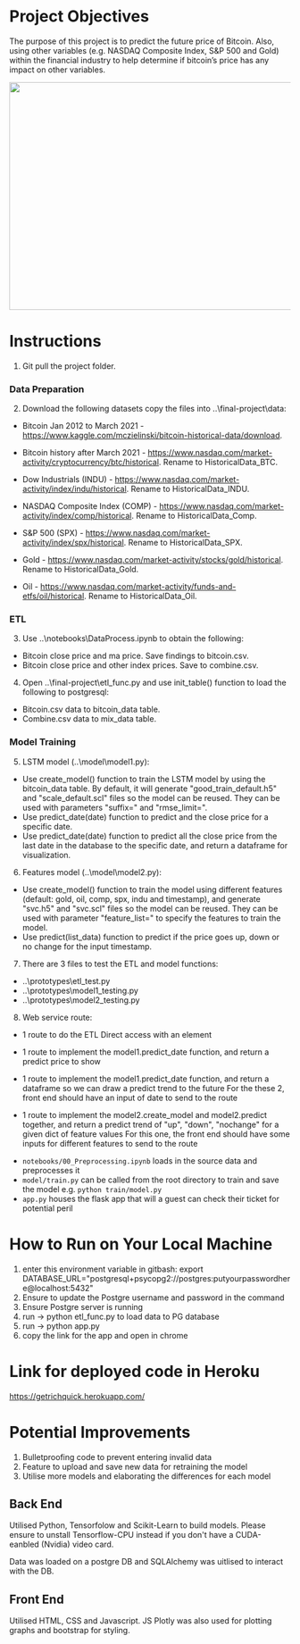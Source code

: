 # Project Objectives
The purpose of this project is to predict the future price of Bitcoin. Also, using other variables (e.g. NASDAQ Composite Index, S&P 500 and Gold) within the financial industry to help determine if bitcoin’s price has any impact on other variables. 


<p align="center">
  <img width="700" height="408" src="https://fortraders.info/wp-content/uploads/2021/02/shutterstock_658232353.jpg">
</p>

# Instructions

1. Git pull the project folder. 

### Data Preparation
2. Download the following datasets copy the files into ..\final-project\data: 
    
- Bitcoin Jan 2012 to March 2021 - https://www.kaggle.com/mczielinski/bitcoin-historical-data/download.

- Bitcoin history after March 2021 - https://www.nasdaq.com/market-activity/cryptocurrency/btc/historical. Rename to HistoricalData_BTC. 

- Dow Industrials (INDU) - https://www.nasdaq.com/market-activity/index/indu/historical. Rename to HistoricalData_INDU.

- NASDAQ Composite Index (COMP) - https://www.nasdaq.com/market-activity/index/comp/historical. Rename to HistoricalData_Comp.

- S&P 500 (SPX) - https://www.nasdaq.com/market-activity/index/spx/historical. Rename to HistoricalData_SPX. 

- Gold - https://www.nasdaq.com/market-activity/stocks/gold/historical. Rename to HistoricalData_Gold. 

- Oil - https://www.nasdaq.com/market-activity/funds-and-etfs/oil/historical. Rename to HistoricalData_Oil.
   
   
### ETL
3. Use ..\notebooks\DataProcess.ipynb to obtain the following:
- Bitcoin close price and ma price. Save findings to bitcoin.csv.
- Bitcoin close price and other index prices. Save to combine.csv.
   
4. Open ..\final-project\etl_func.py and use init_table() function to load the following to postgresql:
- Bitcoin.csv data to bitcoin_data table.
- Combine.csv data to mix_data table.


### Model Training 
5. LSTM model (..\model\model1.py):
- Use create_model() function to train the LSTM model by using the bitcoin_data table. By default, it will generate "good_train_default.h5" and "scale_default.scl"             files so the model can be reused. They can be used with parameters "suffix=<str>" and "rmse_limit=<int>".
- Use predict_date(date) function to predict and the close price for a specific date.
- Use predict_date(date) function to predict all the close price from the last date in the database to the specific date, and return a dataframe for visualization.

 6. Features model (..\model\model2.py):
- Use create_model() function to train the model using different features (default: gold, oil, comp, spx, indu and timestamp), and generate "svc.h5" and "svc.scl"             files so the model can be reused. They can be used with parameter "feature_list=<list>" to specify the features to train the model.
- Use predict(list_data) function to predict if the price goes up, down or no change for the input timestamp.

    
7. There are 3 files to test the ETL and model functions:
  - ..\prototypes\etl_test.py
  - ..\prototypes\model1_testing.py
  - ..\prototypes\model2_testing.py

    
8. Web service route:
- 1 route to do the ETL
    Direct access with an <a> element

- 1 route to implement the model1.predict_date function, and return a predict price to show
- 1 route to implement the model1.predict_date function, and return a dataframe so we can draw a predict trend to the future
    For the these 2, front end should have an input of date to send to the route

- 1 route to implement the model2.create_model and model2.predict together, and return a predict trend of "up", "down", "nochange" for a given dict of feature values
    For this one, the front end should have some inputs for different features to send to the route


* `notebooks/00_Preprocessing.ipynb` loads in the source data and preprocesses it
* `model/train.py` can be called from the root directory to train and save the model e.g. `python train/model.py`
* `app.py` houses the flask app that will a guest can check their ticket for potential peril


# How to Run on Your Local Machine

1. enter this environment variable in gitbash: export DATABASE_URL="postgresql+psycopg2://postgres:putyourpasswordhere@localhost:5432"
2. Ensure to update the Postgre username and password in the command
3. Ensure Postgre server is running
4. run -> python etl_func.py to load data to PG database
5. run -> python app.py
6. copy the link for the app and open in chrome


# Link for deployed code in Heroku

https://getrichquick.herokuapp.com/


# Potential Improvements

1. Bulletproofing code to prevent entering invalid data
2. Feature to upload and save new data for retraining the model
3. Utilise more models and elaborating the differences for each model


## Back End

Utilised Python, Tensorfolow and Scikit-Learn to build models. Please ensure to unstall Tensorflow-CPU instead if you don't have a CUDA-eanbled (Nvidia) video card.

Data was loaded on a postgre DB and SQLAlchemy was uitlised to interact with the DB.

## Front End

Utilised HTML, CSS and Javascript. JS Plotly was also used for plotting graphs and bootstrap for styling. 
